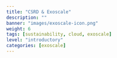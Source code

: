 ```yaml
---
title: "CSRD & Exoscale"
description: ""
banner: "images/exoscale-icon.png"
weight: 6
tags: [sustainability, cloud, exoscale]
level: "introductory"
categories: [exoscale]
---
```


